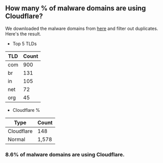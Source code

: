 ## How many % of malware domains are using Cloudflare?


We downloaded the malware domains from [here](https://urlhaus.abuse.ch) and filter out duplicates.
Here's the result.


[//]: # (start replacement)


- Top 5 TLDs

| TLD | Count |
| --- | --- |
| com | 900 |
| br | 131 |
| in | 105 |
| net | 72 |
| org | 45 |


- Cloudflare %

| Type | Count |
| --- | --- |
| Cloudflare | 148 |
| Normal | 1,578 |


### 8.6% of malware domains are using Cloudflare.